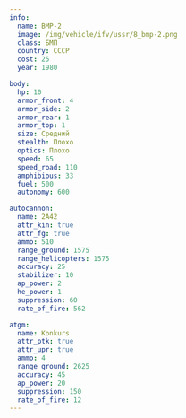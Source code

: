 ```yaml
---
info:
  name: BMP-2
  image: /img/vehicle/ifv/ussr/8_bmp-2.png
  class: БМП
  country: СССР
  cost: 25
  year: 1980

body:
  hp: 10
  armor_front: 4
  armor_side: 2
  armor_rear: 1
  armor_top: 1
  size: Средний
  stealth: Плохо
  optics: Плохо
  speed: 65
  speed_road: 110
  amphibious: 33
  fuel: 500
  autonomy: 600

autocannon:
  name: 2A42
  attr_kin: true
  attr_fg: true
  ammo: 510
  range_ground: 1575
  range_helicopters: 1575
  accuracy: 25
  stabilizer: 10
  ap_power: 2
  he_power: 1
  suppression: 60
  rate_of_fire: 562

atgm:
  name: Konkurs
  attr_ptk: true
  attr_upr: true
  ammo: 4
  range_ground: 2625
  accuracy: 45
  ap_power: 20
  suppression: 150
  rate_of_fire: 12
---
```

